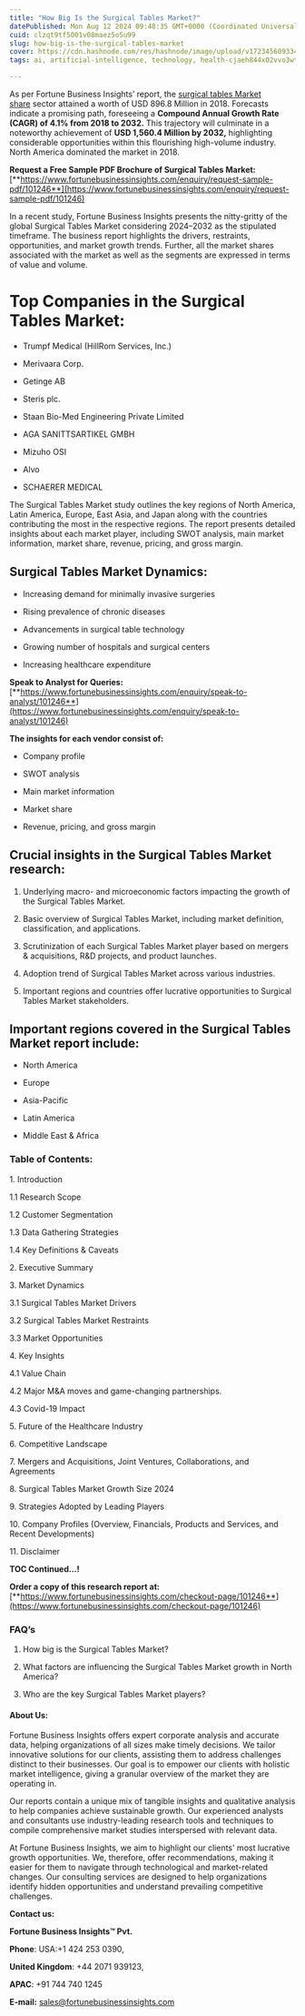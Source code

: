 ```yaml
---
title: "How Big Is the Surgical Tables Market?"
datePublished: Mon Aug 12 2024 09:48:35 GMT+0000 (Coordinated Universal Time)
cuid: clzqt9tf5001v08maez5o5u99
slug: how-big-is-the-surgical-tables-market
cover: https://cdn.hashnode.com/res/hashnode/image/upload/v1723456093343/bd1cfbcb-2f15-4c21-8dae-dce502f4383b.png
tags: ai, artificial-intelligence, technology, health-cjaeh844x02vvo3wtj5r2s75q, healthcare

---
```


As per Fortune Business Insights’ report, the [surgical tables Market share](https://www.fortunebusinessinsights.com/industry-reports/operating-table-market-101246) sector attained a worth of USD 896.8 Million in 2018. Forecasts indicate a promising path, foreseeing a **Compound Annual Growth Rate (CAGR) of 4.1% from 2018 to 2032.** This trajectory will culminate in a noteworthy achievement of **USD 1,560.4 Million by 2032,** highlighting considerable opportunities within this flourishing high-volume industry. North America dominated the market in 2018.

**Request a Free Sample PDF Brochure of Surgical Tables Market:** [**https://www.fortunebusinessinsights.com/enquiry/request-sample-pdf/101246**](https://www.fortunebusinessinsights.com/enquiry/request-sample-pdf/101246)

In a recent study, Fortune Business Insights presents the nitty-gritty of the global Surgical Tables Market considering 2024–2032 as the stipulated timeframe. The business report highlights the drivers, restraints, opportunities, and market growth trends. Further, all the market shares associated with the market as well as the segments are expressed in terms of value and volume.

# **Top Companies in the Surgical Tables Market:**

* Trumpf Medical (HillRom Services, Inc.)
    
* Merivaara Corp.
    
* Getinge AB
    
* Steris plc.
    
* Staan Bio-Med Engineering Private Limited
    
* AGA SANITTSARTIKEL GMBH
    
* Mizuho OSI
    
* Alvo
    
* SCHAERER MEDICAL
    

The Surgical Tables Market study outlines the key regions of North America, Latin America, Europe, East Asia, and Japan along with the countries contributing the most in the respective regions. The report presents detailed insights about each market player, including SWOT analysis, main market information, market share, revenue, pricing, and gross margin.

## Surgical Tables Market **Dynamics**:

* Increasing demand for minimally invasive surgeries
    
* Rising prevalence of chronic diseases
    
* Advancements in surgical table technology
    
* Growing number of hospitals and surgical centers
    
* Increasing healthcare expenditure
    

**Speak to Analyst for Queries:** [**https://www.fortunebusinessinsights.com/enquiry/speak-to-analyst/101246**](https://www.fortunebusinessinsights.com/enquiry/speak-to-analyst/101246)

**The insights for each vendor consist of:**

* Company profile
    
* SWOT analysis
    
* Main market information
    
* Market share
    
* Revenue, pricing, and gross margin
    

## **Crucial insights in the Surgical Tables Market research:**

1. Underlying macro- and microeconomic factors impacting the growth of the Surgical Tables Market.
    
2. Basic overview of Surgical Tables Market, including market definition, classification, and applications.
    
3. Scrutinization of each Surgical Tables Market player based on mergers & acquisitions, R&D projects, and product launches.
    
4. Adoption trend of Surgical Tables Market across various industries.
    
5. Important regions and countries offer lucrative opportunities to Surgical Tables Market stakeholders.
    

## **Important regions covered in the Surgical Tables Market report include:**

* North America
    
* Europe
    
* Asia-Pacific
    
* Latin America
    
* Middle East & Africa
    

### **Table of Contents:**

1\. Introduction

1.1 Research Scope

1.2 Customer Segmentation

1.3 Data Gathering Strategies

1.4 Key Definitions & Caveats

2\. Executive Summary

3\. Market Dynamics

3.1 Surgical Tables Market Drivers

3.2 Surgical Tables Market Restraints

3.3 Market Opportunities

4\. Key Insights

4.1 Value Chain

4.2 Major M&A moves and game-changing partnerships.

4.3 Covid-19 Impact

5\. Future of the Healthcare Industry

6\. Competitive Landscape

7\. Mergers and Acquisitions, Joint Ventures, Collaborations, and Agreements

8\. Surgical Tables Market Growth Size 2024

9\. Strategies Adopted by Leading Players

10\. Company Profiles (Overview, Financials, Products and Services, and Recent Developments)

11\. Disclaimer

**TOC Continued…!**

**Order a copy of this research report at:** [**https://www.fortunebusinessinsights.com/checkout-page/101246**](https://www.fortunebusinessinsights.com/checkout-page/101246)

### **FAQ’s**

1. How big is the Surgical Tables Market?
    
2. What factors are influencing the Surgical Tables Market growth in North America?
    
3. Who are the key Surgical Tables Market players?
    

#### **About Us:**

Fortune Business Insights offers expert corporate analysis and accurate data, helping organizations of all sizes make timely decisions. We tailor innovative solutions for our clients, assisting them to address challenges distinct to their businesses. Our goal is to empower our clients with holistic market intelligence, giving a granular overview of the market they are operating in.

Our reports contain a unique mix of tangible insights and qualitative analysis to help companies achieve sustainable growth. Our experienced analysts and consultants use industry-leading research tools and techniques to compile comprehensive market studies interspersed with relevant data.

At Fortune Business Insights, we aim to highlight our clients' most lucrative growth opportunities. We, therefore, offer recommendations, making it easier for them to navigate through technological and market-related changes. Our consulting services are designed to help organizations identify hidden opportunities and understand prevailing competitive challenges.

**Contact us:**

**Fortune Business Insights™ Pvt.**

**Phone**: USA:+1 424 253 0390,

**United Kingdom**: +44 2071 939123,

**APAC**: +91 744 740 1245

**E-mail:** [sales@fortunebusinessinsights.com](mailto:sales@fortunebusinessinsights.com)
